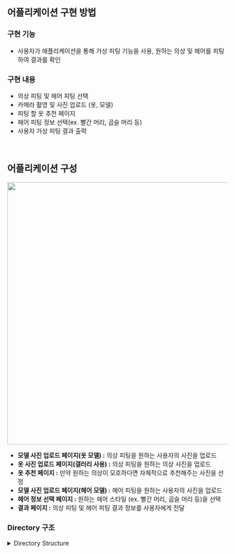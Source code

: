 ## 어플리케이션 구현 방법

### 구현 기능
- 사용자가 애플리케이션을 통해 가상 피팅 기능을 사용, 원하는 의상 및 헤어를 피팅하여 결과를 확인

### 구현 내용 
-	의상 피팅 및 헤어 피팅 선택
-	카메라 촬영 및 사진 업로드 (옷, 모델)
-	피팅 할 옷 추천 페이지 
-	헤어 피팅 정보 선택(ex. 빨간 머리, 곱슬 머리 등)
-	사용자 가상 피팅 결과 출력


<br>



## 어플리케이션 구성

<!--
File Type | files
--|--
<b>javafile.java</b> | MainActivity → SubActivity2 → … → SubActivity3_1 → SubActivity3_1_1  → … 
<b>layout.xml</b> | activity_main → activity_sub2 → … → activity_sub31 → activity_sub311  → … 
-->

<p align="center">
<img src="https://github.com/VIP-Projects/V-Fit-App/assets/53934639/e75deef4-4193-44c0-bb22-4688aa068520" style="width:600px"></p>



-	<b> 모델 사진 업로드 페이지(옷 모델) :</b> 의상 피팅을 원하는 사용자의 사진을 업로드
-	<b> 옷 사진 업로드 페이지(갤러리 사용) :</b> 의상 피팅을 원하는 의상 사진을 업로드
-	<b> 옷 추천 페이지 :</b> 만약 원하는 의상이 모호하다면 자체적으로 추천해주는 사진을 선정
-	<b> 모델 사진 업로드 페이지(헤어 모델) :</b> 헤어 피팅을 원하는 사용자의 사진을 업로드
-	<b> 헤어 정보 선택 페이지 :</b> 원하는 헤어 스타일 (ex. 빨간 머리, 곱슬 머리 등)을 선택
-	<b> 결과 페이지 :</b> 의상 피팅 및 헤어 피팅 결과 정보를 사용자에게 전달


### Directory 구조

<details>
<summary>Directory Structure</summary>
<div markdown="1">

  ```
.
|--src/main
|      |--java/com/example/vfitapplication
|      |            |--MainActivity.java
|      |            |--ProgressDialog.java
|      |            |--SubActivity2.java
|      |            |--SubActivity3.java
|      |            |--SubActivity3_1.java
|      |            |--SubActivity3_1_1.java
|      |            |--SubActivity3_1_2.java
|      |            |--SubActivity4.java
|      |            |--SubActivity4_1.java
|      |            |--SubActivity4_2.java
|      |--res
|      |            |--drawble
|      |            |      |--white.png
|      |            |      |--iu.jpg
|      |            |      |--iu_hair.jpg
|      |            |      |--iu_result.png
|      |            |      |--btn_white_blackstroke.xml
|      |            |      |--ic_launcher_background.xml
|      |            |      |--ic_launcher_foreground.xml
|      |            |      |--progress_bg.xml
|      |            |      |--progress_image.xml
|      |            |--layout
|      |            |      |--activity_main.xml
|      |            |      |--activity_sub2.xml
|      |            |      |--activity_sub3.xml
|      |            |      |--activity_sub31.xml
|      |            |      |--activity_sub311.xml
|      |            |      |--activity_sub312.xml
|      |            |      |--activity_sub4.xml
|      |            |      |--activity_sub41.xml
|      |            |      |--activity_sub42.xml
|      |            |      |--dialog_progress.xml
|      |--AndroidManifest.xml


  ```

</div>



